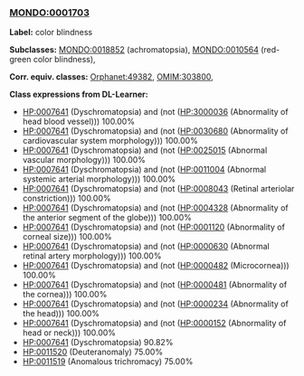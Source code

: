 
### [MONDO:0001703](http://purl.obolibrary.org/obo/MONDO_0001703)
**Label:** color blindness

**Subclasses:** [MONDO:0018852](http://purl.obolibrary.org/obo/MONDO_0018852) (achromatopsia), [MONDO:0010564](http://purl.obolibrary.org/obo/MONDO_0010564) (red-green color blindness), 

**Corr. equiv. classes:** [Orphanet:49382](http://www.orpha.net/ORDO/Orphanet_49382), [OMIM:303800](http://purl.obolibrary.org/obo/OMIM_303800), 

**Class expressions from DL-Learner:**

- [HP:0007641](http://purl.obolibrary.org/obo/HP_0007641) (Dyschromatopsia) and (not ([HP:3000036](http://purl.obolibrary.org/obo/HP_3000036) (Abnormality of head blood vessel))) 100.00%
- [HP:0007641](http://purl.obolibrary.org/obo/HP_0007641) (Dyschromatopsia) and (not ([HP:0030680](http://purl.obolibrary.org/obo/HP_0030680) (Abnormality of cardiovascular system morphology))) 100.00%
- [HP:0007641](http://purl.obolibrary.org/obo/HP_0007641) (Dyschromatopsia) and (not ([HP:0025015](http://purl.obolibrary.org/obo/HP_0025015) (Abnormal vascular morphology))) 100.00%
- [HP:0007641](http://purl.obolibrary.org/obo/HP_0007641) (Dyschromatopsia) and (not ([HP:0011004](http://purl.obolibrary.org/obo/HP_0011004) (Abnormal systemic arterial morphology))) 100.00%
- [HP:0007641](http://purl.obolibrary.org/obo/HP_0007641) (Dyschromatopsia) and (not ([HP:0008043](http://purl.obolibrary.org/obo/HP_0008043) (Retinal arteriolar constriction))) 100.00%
- [HP:0007641](http://purl.obolibrary.org/obo/HP_0007641) (Dyschromatopsia) and (not ([HP:0004328](http://purl.obolibrary.org/obo/HP_0004328) (Abnormality of the anterior segment of the globe))) 100.00%
- [HP:0007641](http://purl.obolibrary.org/obo/HP_0007641) (Dyschromatopsia) and (not ([HP:0001120](http://purl.obolibrary.org/obo/HP_0001120) (Abnormality of corneal size))) 100.00%
- [HP:0007641](http://purl.obolibrary.org/obo/HP_0007641) (Dyschromatopsia) and (not ([HP:0000630](http://purl.obolibrary.org/obo/HP_0000630) (Abnormal retinal artery morphology))) 100.00%
- [HP:0007641](http://purl.obolibrary.org/obo/HP_0007641) (Dyschromatopsia) and (not ([HP:0000482](http://purl.obolibrary.org/obo/HP_0000482) (Microcornea))) 100.00%
- [HP:0007641](http://purl.obolibrary.org/obo/HP_0007641) (Dyschromatopsia) and (not ([HP:0000481](http://purl.obolibrary.org/obo/HP_0000481) (Abnormality of the cornea))) 100.00%
- [HP:0007641](http://purl.obolibrary.org/obo/HP_0007641) (Dyschromatopsia) and (not ([HP:0000234](http://purl.obolibrary.org/obo/HP_0000234) (Abnormality of the head))) 100.00%
- [HP:0007641](http://purl.obolibrary.org/obo/HP_0007641) (Dyschromatopsia) and (not ([HP:0000152](http://purl.obolibrary.org/obo/HP_0000152) (Abnormality of head or neck))) 100.00%
- [HP:0007641](http://purl.obolibrary.org/obo/HP_0007641) (Dyschromatopsia) 90.82%
- [HP:0011520](http://purl.obolibrary.org/obo/HP_0011520) (Deuteranomaly) 75.00%
- [HP:0011519](http://purl.obolibrary.org/obo/HP_0011519) (Anomalous trichromacy) 75.00%


